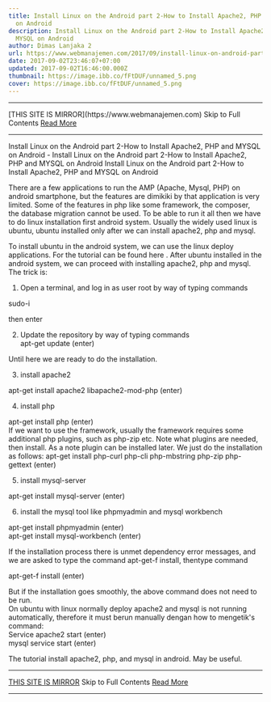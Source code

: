 ```yaml
---
title: Install Linux on the Android part 2-How to Install Apache2, PHP and MYSQL
  on Android
description: Install Linux on the Android part 2-How to Install Apache2, PHP and
  MYSQL on Android
author: Dimas Lanjaka 2
url: https://www.webmanajemen.com/2017/09/install-linux-on-android-part-2-how-to.html
date: 2017-09-02T23:46:07+07:00
updated: 2017-09-02T16:46:00.000Z
thumbnail: https://image.ibb.co/fFtDUF/unnamed_5.png
cover: https://image.ibb.co/fFtDUF/unnamed_5.png
---
```


<hr/> [THIS SITE IS MIRROR](https://www.webmanajemen.com) Skip to Full Contents <a href="https://www.webmanajemen.com/2017/09/install-linux-on-android-part-2-how-to.html" rel="follow" class="button" id="read-more">Read More</a> <hr/> Install Linux on the Android part 2-How to Install Apache2, PHP and MYSQL on Android - Install Linux on the Android part 2-How to Install Apache2, PHP and MYSQL on Android Install Linux on the Android part 2-How to Install Apache2, PHP and MYSQL     on Android




There are a few applications to run the AMP (Apache, Mysql, PHP) on             android smartphone, but the features are dimikiki by that             application is very limited. Some of the features in php like some             framework, the composer, the database migration cannot be used. To             be able to run it all then we have to do linux installation first             android system. Usually the widely used linux is ubuntu, ubuntu             installed only after we can install apache2, php and mysql.         

To install ubuntu in the android system, we can use the linux             deploy applications. For the tutorial can be found                             here                        . After ubuntu installed in the android system, we can proceed with             installing apache2, php and mysql. The trick is:         

1. Open a terminal, and log in as user root by way of typing             commands         

sudo-i         

then enter         

2. Update the repository by way of typing commands         
apt-get update (enter)         

Until here we are ready to do the installation.         

3. install apache2         

apt-get install apache2 libapache2-mod-php (enter)         

4. install php         

apt-get install php (enter)         
If we want to use the framework, usually the framework requires some additional php plugins, such as php-zip etc. Note what plugins are needed, then install. As a note plugin can be installed later. We just do the installation as follows:
apt-get install php-curl php-cli php-mbstring php-zip php-gettext             (enter)         

5. install mysql-server         

apt-get install mysql-server (enter)         

6. install the mysql tool like phpmyadmin and mysql workbench         

apt-get install phpmyadmin (enter)         
apt-get install mysql-workbench (enter)         


If the installation process there is unmet dependency error             messages, and we are asked to type the command apt-get-f install,             thentype command         

apt-get-f install (enter)         

But if the installation goes smoothly, the above command does not             need to be run.         
On ubuntu with linux normally deploy apache2 and mysql is not             running automatically, therefore it must berun manually dengan how             to mengetik's command:         
Service apache2 start (enter)         
mysql service start (enter)         


The tutorial install apache2, php, and mysql in android. May be             useful. <hr/> [THIS SITE IS MIRROR](https://www.webmanajemen.com) Skip to Full Contents <a href="https://www.webmanajemen.com/2017/09/install-linux-on-android-part-2-how-to.html" rel="follow" class="button" id="read-more">Read More</a> <hr/>